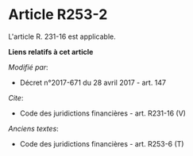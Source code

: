 # Article R253-2

L'article R. 231-16 est applicable.

**Liens relatifs à cet article**

_Modifié par_:

  - Décret n°2017-671 du 28 avril 2017 - art. 147

_Cite_:

  - Code des juridictions financières - art. R231-16 (V)

_Anciens textes_:

  - Code des juridictions financières - art. R253-6 (T)
